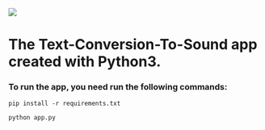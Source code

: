 ![](https://badgen.net/badge/Editor.js/v2.0/blue)


# The Text-Conversion-To-Sound app created with Python3.


### To run the app, you need run the following commands:

```shell
pip install -r requirements.txt

python app.py

```
